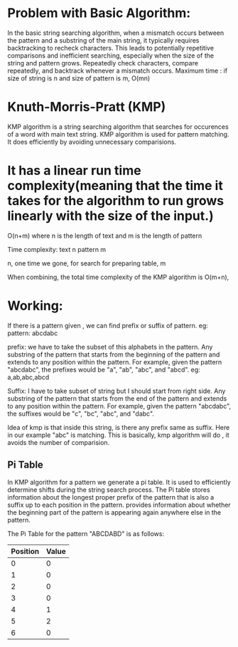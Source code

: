 # Problem with Basic Algorithm:

In the basic string searching algorithm, when a mismatch occurs between the pattern and a substring of the main string, it typically requires backtracking to recheck characters. This leads to potentially repetitive comparisons and inefficient searching, especially when the size of the string and pattern grows.
Repeatedly check characters, compare repeatedly, and backtrack whenever a mismatch occurs.
Maximum time : if size of string is n and size of pattern is m, O(mn)

# Knuth-Morris-Pratt (KMP)

KMP algorithm is a string searching algorithm that searches for occurences of a word with main text string.
KMP algorithm is used for pattern matching. It does efficiently by avoiding unnecessary comparisions.

# It has a linear run time complexity(meaning that the time it takes for the algorithm to run grows linearly with the size of the input.)

O(n+m) where n is the length of text and m is the length of pattern

Time complexity:
text n
pattern m

n, one time we gone, for search
for preparing table, m

When combining, the total time complexity of the KMP algorithm is O(m+n),

# Working:

If there is a pattern given , we can find prefix or suffix of pattern.
eg: pattern: abcdabc

prefix: we have to take the subset of this alphabets in the pattern. Any substring of the pattern that starts from the beginning of the pattern and extends to any position within the pattern. For example, given the pattern "abcdabc", the prefixes would be "a", "ab", "abc", and "abcd".
eg: a,ab,abc,abcd

Suffix: I have to take subset of string but I should start from right side. Any substring of the pattern that starts from the end of the pattern and extends to any position within the pattern. For example, given the pattern "abcdabc", the suffixes would be "c", "bc", "abc", and "dabc".

Idea of kmp is that inside this string, is there any prefix same as suffix.
Here in our example "abc" is matching. This is basically, kmp algorithm will do , it avoids the number of comparision.

## Pi Table

In KMP algorithm for a pattern we generate a pi table.
It is used to efficiently determine shifts during the string search process.
The Pi table stores information about the longest proper prefix of the pattern that is also a suffix up to each position in the pattern.
provides information about whether the beginning part of the pattern is appearing again anywhere else in the pattern.

The Pi Table for the pattern "ABCDABD" is as follows:

| Position | Value |
| -------- | ----- |
| 0        | 0     |
| 1        | 0     |
| 2        | 0     |
| 3        | 0     |
| 4        | 1     |
| 5        | 2     |
| 6        | 0     |
